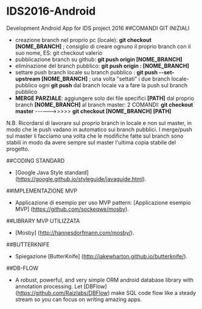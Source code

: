 # IDS2016-Android
Development Android App for IDS project 2016
##COMANDI GIT INIZIALI
- creazione branch nel proprio pc (locale): **git checkout [NOME_BRANCH]** ; consiglio di creare ognuno il proprio branch con il suo nome, ES: git checkout valerio
- pubblicazione branch su github: **git push origin [NOME_BRANCH]**
- eliminazione del branch pubblico: **git push origin : [NOME_BRANCH]**
- settare push branch locale su branch pubblico : **git push --set-upstream [NOME_BRANCH]** ; una volta "settati" i due branch locale-pubblico ogni **git push** dal branch locale va a fare la push sul branch pubblico
- **MERGE PARZIALE**: aggiungere solo dei file specifici **[PATH]** dal proprio branch **[NOME_BRANCH]** al branch master: 2 COMANDI: **git checkout master** ------>>>>> **git checkout [NOME_BRANCH] [PATH]**

N.B. Ricordarsi di lavorare sul proprio branch in locale e non sul master, in modo che le push vadano in automatico sui branch pubblici.
I merge/push sul master li facciamo una volta che le modifiche fatte sul branch sono stabili in modo da avere sempre sul master l'ultima copia stabile del progetto.

##CODING STANDARD
- [Google Java Style standard] (https://google.github.io/styleguide/javaguide.html).

##IMPLEMENTAZIONE MVP
- Applicazione di esempio per uso MVP pattern: [Applicazione esempio MVP] (https://github.com/sockeqwe/mosby).

##LIBRARY MVP UTILIZZATA
- [Mosby] (http://hannesdorfmann.com/mosby/).

##BUTTERKNIFE
- Spiegazione [ButterKnife] (http://jakewharton.github.io/butterknife/).

##DB-FLOW
- A robust, powerful, and very simple ORM android database library with annotation processing. Let [DBFlow] (https://github.com/Raizlabs/DBFlow) make SQL code flow like a steady stream so you can focus on writing amazing apps.